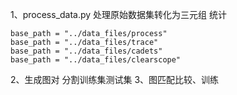 1、process_data.py
处理原始数据集转化为三元组 统计
```
base_path = "../data_files/process"
base_path = "../data_files/trace"
base_path = "../data_files/cadets"
base_path = "../data_files/clearscope"
```



2、生成图对 分割训练集测试集
3、图匹配比较、训练